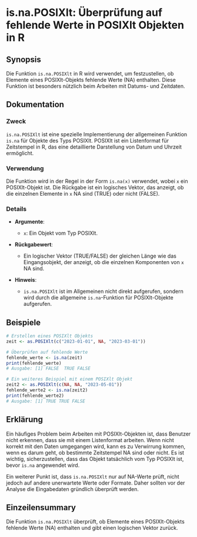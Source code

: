 <!--
Meta Description: # is.na.POSIXlt: Überprüfung auf fehlende Werte in POSIXlt Objekten in R ## Synopsis Die Funktion `is.na.POSIXlt` in R wird verwendet, um festzustelle...
Meta Keywords: posixlt, ist, die, ein, werte
-->

# is.na.POSIXlt: Überprüfung auf fehlende Werte in POSIXlt Objekten in R

## Synopsis
Die Funktion `is.na.POSIXlt` in R wird verwendet, um festzustellen, ob Elemente eines POSIXlt-Objekts fehlende Werte (NA) enthalten. Diese Funktion ist besonders nützlich beim Arbeiten mit Datums- und Zeitdaten.

## Dokumentation
### Zweck
`is.na.POSIXlt` ist eine spezielle Implementierung der allgemeinen Funktion `is.na` für Objekte des Typs POSIXlt. POSIXlt ist ein Listenformat für Zeitstempel in R, das eine detaillierte Darstellung von Datum und Uhrzeit ermöglicht.

### Verwendung
Die Funktion wird in der Regel in der Form `is.na(x)` verwendet, wobei `x` ein POSIXlt-Objekt ist. Die Rückgabe ist ein logisches Vektor, das anzeigt, ob die einzelnen Elemente in `x` NA sind (TRUE) oder nicht (FALSE).

### Details
- **Argumente**:
  - `x`: Ein Objekt vom Typ POSIXlt.
  
- **Rückgabewert**: 
  - Ein logischer Vektor (TRUE/FALSE) der gleichen Länge wie das Eingangsobjekt, der anzeigt, ob die einzelnen Komponenten von `x` NA sind.

- **Hinweis**: 
  - `is.na.POSIXlt` ist im Allgemeinen nicht direkt aufgerufen, sondern wird durch die allgemeine `is.na`-Funktion für POSIXlt-Objekte aufgerufen.

## Beispiele
```R
# Erstellen eines POSIXlt Objekts
zeit <- as.POSIXlt(c("2023-01-01", NA, "2023-03-01"))

# Überprüfen auf fehlende Werte
fehlende_werte <- is.na(zeit)
print(fehlende_werte)
# Ausgabe: [1] FALSE  TRUE FALSE
```

```R
# Ein weiteres Beispiel mit einem POSIXlt Objekt
zeit2 <- as.POSIXlt(c(NA, NA, "2023-05-01"))
fehlende_werte2 <- is.na(zeit2)
print(fehlende_werte2)
# Ausgabe: [1] TRUE TRUE FALSE
```

## Erklärung
Ein häufiges Problem beim Arbeiten mit POSIXlt-Objekten ist, dass Benutzer nicht erkennen, dass sie mit einem Listenformat arbeiten. Wenn nicht korrekt mit den Daten umgegangen wird, kann es zu Verwirrung kommen, wenn es darum geht, ob bestimmte Zeitstempel NA sind oder nicht. Es ist wichtig, sicherzustellen, dass das Objekt tatsächlich vom Typ POSIXlt ist, bevor `is.na` angewendet wird.

Ein weiterer Punkt ist, dass `is.na.POSIXlt` nur auf NA-Werte prüft, nicht jedoch auf andere unerwartete Werte oder Formate. Daher sollten vor der Analyse die Eingabedaten gründlich überprüft werden.

## Einzeilensummary
Die Funktion `is.na.POSIXlt` überprüft, ob Elemente eines POSIXlt-Objekts fehlende Werte (NA) enthalten und gibt einen logischen Vektor zurück.